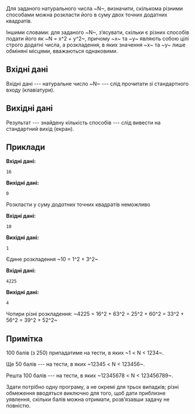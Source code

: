﻿Для заданого натурального числа ~N~, визначити, скількома різними способами можна розкласти його в суму двох точних додатних квадратів.

Іншими словами: для заданого ~N~, з’ясувати, скільки є різних способів подати його як ~N = x^2 + y^2~, причому ~x~ та ~y~ являють собою цілі строго додатні числа, а розкладення, в яких значення ~x~ та ~y~ лише обміняні місцями, вважаються однаковими.

## Вхідні дані
Вхідні дані --- натуральне число ~N~ --- слід прочитати зі стандартного входу (клавіатури).

## Вихідні дані
Результат --- знайдену кількість способів --- слід вивести на стандартний вихід (екран).

## Приклади

**Вхідні дані:**
```
16
```

**Вихідні дані:**
```
0
```
Розкласти у суму *додатних* точних квадратів неможливо

**Вхідні дані:**
```
10
```

**Вихідні дані:**
```
1
```
Єдине розкладення ~10 = 1^2 + 3^2~

**Вхідні дані:**
```
4225
```

**Вихідні дані:**
```
4
```
Чотири різні розкладення: ~4225 = 16^2 + 63^2 = 25^2 + 60^2 = 33^2 + 56^2 = 39^2 + 52^2~

## Примітка
100 балів (з 250) припадатиме на тести, в яких ~1 < N < 1234~.

Ще 50 балів --- на тести, в яких ~12345 < N < 123456~.

Решта 100 балів --- на тести, в яких ~12345678 < N < 123456789~.

Здати потрібно одну програму, а не окремі для трьох випадків; різні обмеження вводяться виключно для того, щоб дати приблизне уявлення, скільки балів можна отримати, розв’язавши задачу не повністю.